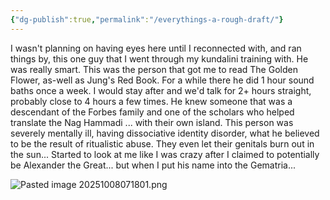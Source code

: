 ```yaml
---
{"dg-publish":true,"permalink":"/everythings-a-rough-draft/"}
---
```


I wasn't planning on having eyes here until I reconnected with, and ran things by, this one guy that I went through my kundalini training with. He was really smart. This was the person that got me to read The Golden Flower, as-well as Jung's Red Book. For a while there he did 1 hour sound baths once a week. I would stay after and we'd talk for 2+ hours straight, probably close to 4 hours a few times. He knew someone that was a descendant of the Forbes family and one of the scholars who helped translate the Nag Hammadi ... with their own island. This person was severely mentally ill, having dissociative identity disorder, what he believed to be the result of ritualistic abuse. They even let their genitals burn out in the sun... Started to look at me like I was crazy after I claimed to potentially be Alexander the Great...  but when I put his name into the Gematria...


![Pasted image 20251008071801.png](/img/user/images/Pasted%20image%2020251008071801.png)